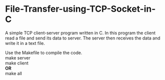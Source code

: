 # File-Transfer-using-TCP-Socket-in-C
A simple TCP client-server program written in C. In this program the client read a file and send its data to server. The server then receives the data and write it in a text file.

Use the Makefile to compile the code.<br/>
make server <br/>
make client <br/>
<b>OR</b><br/>
make all
